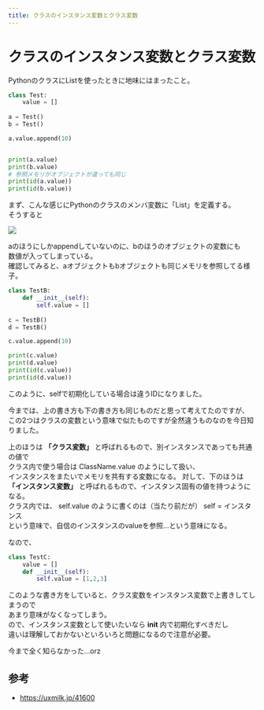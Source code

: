 ```yaml
---
title: クラスのインスタンス変数とクラス変数
---
```

# クラスのインスタンス変数とクラス変数

PythonのクラスにListを使ったときに地味にはまったこと。

```python
class Test:
    value = []
    
a = Test()
b = Test()

a.value.append(10)


print(a.value)
print(b.value)
# 参照メモリがオブジェクトが違っても同じ
print(id(a.value))
print(id(b.value))
```
まず、こんな感じにPythonのクラスのメンバ変数に「List」を定義する。  
そうすると  
  
![](https://gyazo.com/771806fa0672becd645ed707a2f0ff49.png)

aのほうにしかappendしていないのに、bのほうのオブジェクトの変数にも  
数値が入ってしまっている。  
確認してみると、aオブジェクトもbオブジェクトも同じメモリを参照してる様子。  
  
```python
class TestB:
    def __init__(self):
        self.value = []
        
c = TestB()
d = TestB()

c.value.append(10)

print(c.value)
print(d.value)
print(id(c.value))
print(id(d.value))
```

このように、selfで初期化している場合は違うIDになりました。  
  
今までは、上の書き方も下の書き方も同じものだと思って考えてたのですが、  
この2つはクラスの変数という意味で似たものですが全然違うものなのを今日知りました。  
  
上のほうは **「クラス変数」** と呼ばれるもので、別インスタンスであっても共通の値で  
クラス内で使う場合は ClassName.value のようにして扱い、  
インスタンスをまたいでメモリを共有する変数になる。
対して、下のほうは **「インスタンス変数」** と呼ばれるもので、インスタンス固有の値を持つようになる。  
クラス内では、 self.value のように書くのは（当たり前だが） self = インスタンス  
という意味で、自信のインスタンスのvalueを参照...という意味になる。  
  
なので、

```python
class TestC:
    value = []
    def __init__(self):
        self.value = [1,2,3]
```
このような書き方をしていると、クラス変数をインスタンス変数で上書きしてしまうので  
あまり意味がなくなってしまう。  
ので、インスタンス変数として使いたいなら __init__ 内で初期化すべきだし  
違いは理解しておかないといろいろと問題になるので注意が必要。
  
今まで全く知らなかった...orz  


## 参考

* https://uxmilk.jp/41600